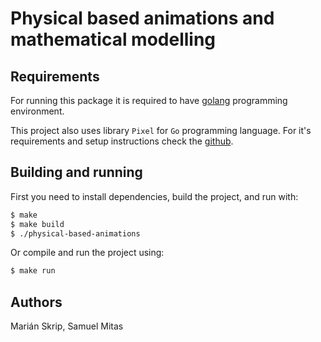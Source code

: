 # Physical based animations and mathematical modelling


## Requirements

For running this package it is required to have [golang](https://golang.org) programming
environment.

This project also uses library `Pixel` for `Go` programming language. For it's requirements and
setup instructions check the [github](https://github.com/faiface/pixel).


## Building and running

First you need to install dependencies, build the project, and run with:

```sh
$ make
$ make build
$ ./physical-based-animations
```

Or compile and run the project using:

```sh
$ make run
```


## Authors

Marián Skrip, Samuel Mitas
